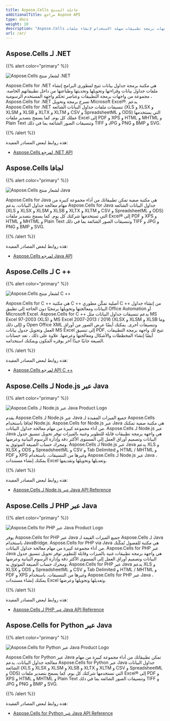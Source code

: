 ```yaml
---
title: Aspose.Cells عائلة المنتج
additionalTitle: مراجع Aspose API
type: docs
weight: 10
description: "Aspose.Cells عبارة عن واجهات برمجة تطبيقات سهلة الاستخدام لإنشاء ملفات Excel وتحويلها ومعالجتها. أنشئ تطبيقك المستند إلى Excel في .NET و Java و C ++ والمزيد من الأنظمة الأساسية."
url: /ar/
---
```


## Aspose.Cells لـ .NET
{{% alert color="primary" %}}

![Aspose.Cells لشعار منتج .NET](../home_3.png)

Aspose.Cells for .NET هي مكتبة برمجة جداول بيانات تتيح لمطوري البرامج إنشاء ملفات جداول بيانات وقراءتها وتحويلها وتحديثها وطباعتها من داخل تطبيقاتهم الخاصة. مجموعة من واجهات برمجة التطبيقات وعناصر تحكم واجهة المستخدم الرسومية ، Aspose.Cells for .NET تسرع برمجة وتحويل Microsoft Excel®. يدعم Aspose.Cells for .NET تنسيقات ملفات جداول البيانات الشائعة (XLS و XLSX و XLSM و XLSB و XLTX و XLTM و CSV و SpreadsheetML و ODS) التي يستخدمها عملك كل يوم. كما يسمح بتصدير ملفات Excel إلى PDF و XPS و HTML و MHTML و Plain Text وتنسيقات الصور الشائعة بما في ذلك TIFF و JPG و PNG و BMP و SVG.

{{% /alert %}}

هذه روابط لبعض المصادر المفيدة:
- [Aspose.Cells لمرجع .NET API](/cells/ar/net/)

## Aspose.Cells لجافا

{{% alert color="primary" %}}

![Aspose.Cells لشعار منتج Java](../home_5.png)


Aspose.Cells for Java هي مكتبة صفية تمكن تطبيقاتك من أداء مجموعة كبيرة من مهام معالجة جداول البيانات. يدعم Aspose.Cells for Java جداول البيانات الشائعة (XLS و XLSX و XLSM و XLSB و XLTX و XLTM و CSV و SpreadsheetML و ODS) التي تستخدمها شركتك كل يوم. كما يسمح بتصدير ملفات Excel® إلى PDF و XPS و HTML و MHTML و Plain Text وتنسيقات الصور الشائعة بما في ذلك TIFF و JPG و PNG و BMP و SVG.

{{% /alert %}}

هذه روابط لبعض المصادر المفيدة:
- [Aspose.Cells لمرجع Java API](/cells/java/)

## Aspose.Cells لـ C ++

{{% alert color="primary" %}}

![Aspose.Cells لشعار منتج C ++](../home_6.png)

Aspose.Cells for C ++ هي مكتبة C ++ أصلية تمكّن مطوري C ++ من إنشاء جداول البيانات ومعالجتها وتحويلها برمجيًا دون الحاجة إلى تطبيق Office Automation أو Microsoft Excel. Aspose.Cells for C ++ يدعم تنسيقات جداول البيانات مثل MS Excel 97-2003 (XLS) و MS Excel 2007-2013 / 2016 (XLSX و XLSM و XLSB وما إلى ذلك) و Open Office XML وتنسيقات أخرى. يمكنك أيضًا عرض الصور من أوراق العمل وتحويل جدول بيانات MS Excel إلى تنسيق PDF. تتيح لك واجهة برمجة التطبيقات أيضًا إنشاء المخططات والأشكال ومعالجتها وعرضها. علاوة على ذلك ، تعد حسابات الصيغة جانبًا جيدًا آخر يوفره المكون ويمكنك استخدامه.

{{% /alert %}}

هذه روابط لبعض المصادر المفيدة:
- [Aspose.Cells لمرجع API C ++](/cells/cpp/)

## Aspose.Cells لـ Node.js عبر Java

{{% alert color="primary" %}}

![Aspose.Cells لـ Node.js عبر Java Product Logo](../home_7.png)

يقدم Aspose.Cells لـ Node.js عبر Java جميع الميزات المفيدة لـ Aspose.Cells لجافا باستخدام Node.js. Aspose.Cells for Node.js عبر Java هي مكتبة صفية تمكنك من أداء مجموعة كبيرة من مهام معالجة جداول البيانات. Aspose.Cells لـ Node.js عبر Java هي واجهة برمجة تطبيقات قابلة للتطوير وغنية بالميزات توفر تحويل تنسيق جدول البيانات وتصميم أوراق العمل إلى المستوى الأكثر دقة وإدارة الرسوم البيانية وعرضها ومحرك حساب الصيغة الموثوق به. Aspose.Cells لـ Node.js عبر Java يدعم XLS و XLSX و ODS و SpreadsheetML و CSV و Tab Delimited و HTML / MHTML و PDF و XPS وغيرها من التنسيقات. باستخدام Aspose.Cells لـ Node.js عبر Java ، يمكنك إنشاء مستندات Excel وتعديلها وتحويلها وتقديمها.

{{% /alert %}}

هذه روابط لبعض المصادر المفيدة:
- [Aspose.Cells لـ Node.js عبر Java API Reference](/cells/nodejs/)

## Aspose.Cells لـ PHP عبر Java

{{% alert color="primary" %}}

![Aspose.Cells for PHP عبر Java Product Logo](../home_3.png)

يوفر Aspose.Cells for PHP عبر Java جميع الميزات القيمة لـ Aspose.Cells لـ Java باستخدام JavaBridge. Aspose.Cells for PHP via Java هي مكتبة للفصول تُمكّنك من أداء مجموعة كبيرة من مهام معالجة جداول البيانات. Aspose.Cells for PHP عبر Java هي واجهة برمجة تطبيقات غنية بالميزات وقابلة للتطوير توفر تحويل تنسيق جدول البيانات وتصميم أوراق العمل إلى المستوى الأكثر دقة وإدارة الرسوم البيانية وعرضها ومحرك حساب الصيغة الموثوق به. Aspose.Cells for PHP عبر Java يدعم XLS و XLSX و ODS و SpreadsheetML و CSV و Tab Delimited و HTML / MHTML و PDF و XPS وغيرها من التنسيقات. باستخدام Aspose.Cells for PHP عبر Java ، يمكنك إنشاء مستندات Excel وتعديلها وتحويلها وعرضها.

{{% /alert %}}


هذه روابط لبعض المصادر المفيدة:
- [Aspose.Cells لـ PHP عبر Java API Reference](/cells/php/)

## Aspose.Cells for Python عبر Java

{{% alert color="primary" %}}

![Aspose.Cells for Python عبر Java Product Logo](../home_7.png)

Aspose.Cells for Python عبر Java تمكن تطبيقاتك من أداء مجموعة كبيرة من مهام معالجة جداول البيانات. يدعم Aspose.Cells for Python عبر Java جداول البيانات الشائعة (XLS و XLSX و XLSM و XLSB و XLTX و XLTM و CSV و SpreadsheetML و ODS) التي تستخدمها شركتك كل يوم. كما يسمح بتصدير ملفات Excel® إلى PDF و XPS و HTML و MHTML و Plain Text وتنسيقات الصور الشائعة بما في ذلك TIFF و JPG و PNG و BMP و SVG.

{{% /alert %}}

هذه روابط لبعض المصادر المفيدة:
- [Aspose.Cells for Python عبر Java API Reference](/cells/python-java/)

